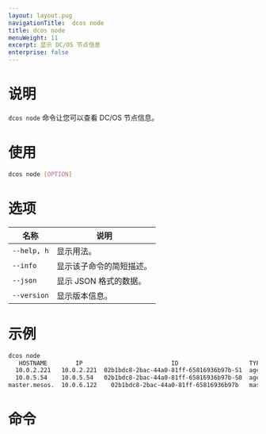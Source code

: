 ```yaml
---
layout: layout.pug
navigationTitle:  dcos node
title: dcos node
menuWeight: 11
excerpt: 显示 DC/OS 节点信息
enterprise: false
---
```



# 说明
`dcos node` 命令让您可以查看 DC/OS 节点信息。

# 使用

```bash
dcos node [OPTION]
```

# 选项

| 名称 | 说明 |
|---------|-------------|
| `--help, h` | 显示用法。 |
| `--info` | 显示该子命令的简短描述。|
| `--json` | 显示 JSON 格式的数据。|
| `--version` | 显示版本信息。|


# 示例

```bash
dcos node 
   HOSTNAME        IP                         ID                    TYPE                 REGION          ZONE       
  10.0.2.221   10.0.2.221  02b1bdc8-2bac-44a0-81ff-65816936b97b-S1  agent            aws/us-west-2  aws/us-west-2a  
  10.0.5.54    10.0.5.54   02b1bdc8-2bac-44a0-81ff-65816936b97b-S0  agent            aws/us-west-2  aws/us-west-2a  
master.mesos.  10.0.6.122    02b1bdc8-2bac-44a0-81ff-65816936b97b   master (leader)  aws/us-west-2  aws/us-west-2a  
```

# 命令

